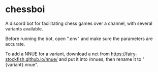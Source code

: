 # chessboi
A discord bot for facilitating chess games over a channel, with several variants available.

Before running the bot, open ".env" and make sure the parameters are accurate.

To add a NNUE for a variant, download a net from https://fairy-stockfish.github.io/nnue/ and put it into /nnues, then rename it to "{variant}.nnue".